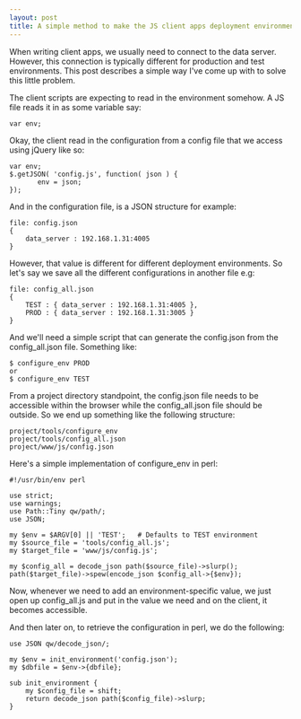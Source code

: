 ```yaml
---
layout: post
title: A simple method to make the JS client apps deployment environment-aware
---
```


When writing client apps, we usually need to connect to the data server.
However, this connection is typically different for production and test
environments. This post describes a simple way I've come up with to solve this
little problem. 

The client scripts are expecting to read in the environment somehow.
A JS file reads it in as some variable say:

    var env;

Okay, the client read in the configuration from a config file that we access
using jQuery like so:

    var env;
    $.getJSON( 'config.js', function( json ) {
           env = json;
    });

And in the configuration file, is a JSON structure for example:

    file: config.json
    {
        data_server : 192.168.1.31:4005
    }

However, that value is different for different deployment environments. So
let's say we save all the different configurations in another file e.g:

    file: config_all.json
    { 
        TEST : { data_server : 192.168.1.31:4005 },
        PROD : { data_server : 192.168.1.31:3005 }
    }

And we'll need a simple script that can generate the config.json from the
config_all.json file. Something like:

    $ configure_env PROD
    or
    $ configure_env TEST

From a project directory standpoint, the config.json file needs to be accessible
within the browser while the config_all.json file should be outside. So we end
up something like the following structure:

    project/tools/configure_env
    project/tools/config_all.json
    project/www/js/config.json

Here's a simple implementation of configure_env in perl:

    #!/usr/bin/env perl

    use strict;
    use warnings;
    use Path::Tiny qw/path/;
    use JSON;

    my $env = $ARGV[0] || 'TEST';   # Defaults to TEST environment
    my $source_file = 'tools/config_all.js';
    my $target_file = 'www/js/config.js';

    my $config_all = decode_json path($source_file)->slurp();
    path($target_file)->spew(encode_json $config_all->{$env});

Now, whenever we need to add an environment-specific value, we just open up
config_all.js and put in the value we need and on the client, it becomes
accessible.

And then later on, to retrieve the configuration in perl, we do the following:

    use JSON qw/decode_json/;

    my $env = init_environment('config.json');
    my $dbfile = $env->{dbfile};

    sub init_environment {
        my $config_file = shift;
        return decode_json path($config_file)->slurp;
    }


